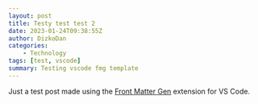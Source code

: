 ```yaml
---
layout: post
title: Testy test test 2
date: 2023-01-24T09:38:55Z
author: DizkoDan
categories: 
    - Technology
tags: [test, vscode]
summary: Testing vscode fmg template
---
```


Just a test post made using the [Front Matter Gen](https://marketplace.visualstudio.com/items?itemName=Nor-s.front-matter-gen) extension for VS Code.